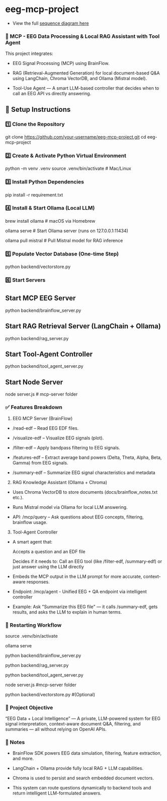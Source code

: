 # eeg-mcp-project

- View the full [sequence diagram here](docs/sequence-diagram.md)

### 🧠 MCP - EEG Data Processing & Local RAG Assistant with Tool Agent
This project integrates:

- EEG Signal Processing (MCP) using BrainFlow.

- RAG (Retrieval-Augmented Generation) for local document-based Q&A using LangChain, Chroma VectorDB, and Ollama (Mistral model).

- Tool-Use Agent — A smart LLM-based controller that decides when to call an EEG API vs directly answering.

## 🚀 Setup Instructions

### 1️⃣ Clone the Repository

git clone https://github.com/your-username/eeg-mcp-project.git
cd eeg-mcp-project

### 2️⃣ Create & Activate Python Virtual Environment

python -m venv .venv
source .venv/bin/activate  # Mac/Linux

### 3️⃣ Install Python Dependencies
pip install -r requirement.txt

### 4️⃣ Install & Start Ollama (Local LLM)
brew install ollama  # macOS via Homebrew

ollama serve         # Start Ollama server (runs on 127.0.0.1:11434)

ollama pull mistral  # Pull Mistral model for RAG inference

### 5️⃣ Populate Vector Database (One-time Step)
python backend/vectorstore.py

### 6️⃣ Start Servers

## Start MCP EEG Server
python backend/brainflow_server.py

## Start RAG Retrieval Server (LangChain + Ollama)
python backend/rag_server.py

## Start Tool-Agent Controller
python backend/tool_agent_server.py

## Start Node Server
node server.js # mcp-server folder


### ✅ Features Breakdown
1. EEG MCP Server (BrainFlow)

- /read-edf – Read EEG EDF files.

- /visualize-edf – Visualize EEG signals (plot).

- /filter-edf – Apply bandpass filtering to EEG signals.

- /features-edf – Extract average band powers (Delta, Theta, Alpha, Beta, Gamma) from EEG signals.

- /summary-edf – Summarize EEG signal characteristics and metadata

2. RAG Knowledge Assistant (Ollama + Chroma)
- Uses Chroma VectorDB to store documents (docs/brainflow_notes.txt etc.).

- Runs Mistral model via Ollama for local LLM answering.

- API: /mcp/query – Ask questions about EEG concepts, filtering, brainflow usage.

3. Tool-Agent Controller

- A smart agent that:

  Accepts a question and an EDF file

  Decides if it needs to: Call an EEG tool (like /filter-edf, /summary-edf) or just answer using the LLM directly

- Embeds the MCP output in the LLM prompt for more accurate, context-aware responses.

- Endpoint: /mcp/agent - Unified EEG + QA endpoint via intelligent controller

- Example: Ask "Summarize this EEG file" — it calls /summary-edf, gets results, and asks the LLM to explain in human terms.

### 🔄 Restarting Workflow
source .venv/bin/activate

ollama serve

python backend/brainflow_server.py

python backend/rag_server.py

python backend/tool_agent_server.py

node server.js #mcp-server folder

python backend/vectorstore.py #(Optional)

### 🎯 Project Objective
“EEG Data + Local Intelligence” — A private, LLM-powered system for EEG signal interpretation, context-aware document Q&A, filtering, and summaries — all without relying on OpenAI APIs.

### 📝 Notes
- BrainFlow SDK powers EEG data simulation, filtering, feature extraction, and more.

- LangChain + Ollama provide fully local RAG + LLM capabilities.

- Chroma is used to persist and search embedded document vectors.

- This system can route questions dynamically to backend tools and return intelligent LLM-formulated answers.

